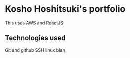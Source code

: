 # Kosho Hoshitsuki's portfolio

This uses AWS and ReactJS

## Technologies used

Git and github
SSH
linux
blah
